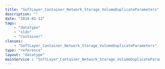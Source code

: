 ```yaml
---
title: "SoftLayer_Container_Network_Storage_VolumeDuplicateParameters"
description: ""
date: "2018-02-12"
tags:
    - "datatype"
    - "sldn"
    - "Container"
classes:
    - "SoftLayer_Container_Network_Storage_VolumeDuplicateParameters"
type: "reference"
layout: "datatype"
mainService : "SoftLayer_Container_Network_Storage_VolumeDuplicateParameters"
---
```

